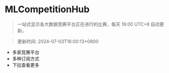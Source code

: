 # MLCompetitionHub

> 一站式显示各大数据竞赛平台正在进行的比赛，每天 16:00 UTC+8 自动更新。
  
> 更新时间: 2024-07-03T16:00:13+0800 

* 多家竞赛平台
* 多种订阅方式
* 下拉查看更多